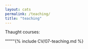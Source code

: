 ```yaml
---
layout: cats
permalink: /teaching/
title: "teaching"
---
```


Thaught courses:

"""""{% include CV/07-teaching.md %}
